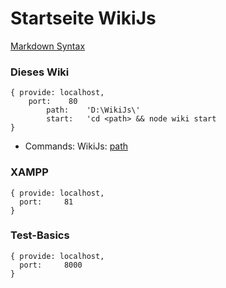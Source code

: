 <!-- TITLE: Startseite -->
<!-- SUBTITLE: Entwicklung von apps mittels Js, NodeJs, MongoDB, ... -->

# Startseite WikiJs
[Markdown Syntax](https://docs-legacy.requarks.io/wiki/user-guide/markdown-syntax)

### Dieses Wiki ###
```text
{ provide: localhost,
    port:    80
		path:    'D:\WikiJs\'
		start:   'cd <path> && node wiki start 
}  
```
*  Commands: WikiJs: [path]('file:///d:/WikiJs/')

### XAMPP ###
```text
{ provide: localhost,
  port:     81
}  
```
### Test-Basics ###
```text
{ provide: localhost,
  port:     8000
}  
```



